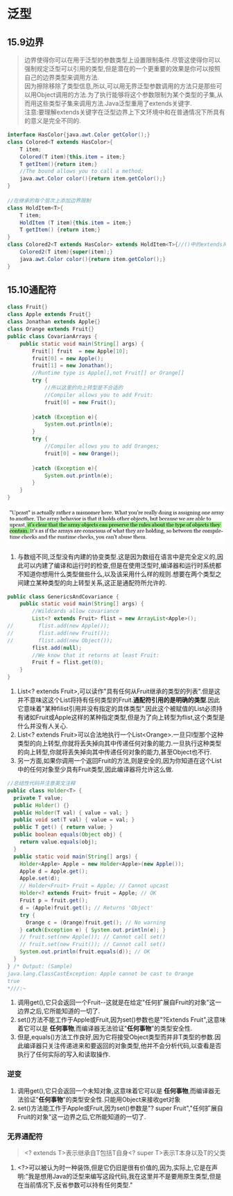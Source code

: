 # 泛型

## 15.9边界

>边界使得你可以在用于泛型的参数类型上设置限制条件.尽管这使得你可以强制规定泛型可以引用的类型,但是潜在的一个更重要的效果是你可以按照自己的边界类型来调用方法.  
>因为擦除移除了类型信息,所以,可以用无界泛型参数调用的方法只是那些可以用Object调用的方法.为了执行能够将这个参数限制为某个类型的子集,从而用这些类型子集来调用方法.Java泛型重用了extends关键字.  
>注意:要理解extends关键字在泛型边界上下文环境中和在普通情况下所具有的意义是完全不同的.

```java
interface HasColor{java.awt.Color getColor();}
class Colored<T extends HasColor>{
    T item;
    Colored(T item){this.item = item;}
    T getItem(){return item;}
    //The bound allows you to call a method;
    java.awt.Color color(){return item.getColor();}
}

//在继承的每个层次上添加边界限制
class HoldItem<T>{
    T item;
    HoldItem (T item){this.item = item;}
    T getItem() {return item;}
}
class Colored2<T extends HasColor> extends HoldItem<T>{//()中的extends声明了边界,后面的extends继承了HoldItem<T>继承了T然后在T的基础上前面的extends边界会做一个判断所以也就是在继承边界的基础上又添加了一个边界
    Colored2(T item){super(item);}
    java.awt.Color color(){return item.getColor();}
}
```

## 15.10通配符

```java
class Fruit{}
class Apple extends Fruit{}
class Jonathan extends Apple{}
class Orange extends Fruit{}
public class CovarianArrays {
    public static void main(String[] args) {
        Fruit[] fruit  = new Apple[10];
        fruit[0] = new Apple();
        fruit[1] = new Jonathan();
        //Runtime type is Apple[],not Fruit[] or Orange[]
        try {
            //所以这里的向上转型是不合适的
            //Compiler allows you to add Fruit:
            fruit[0] = new Fruit();

        }catch (Exception e){
            System.out.println(e);
        }
        try {
            //Compiler allows you to add Oranges;
            fruit[0] = new Orange();

        }catch (Exception e){
            System.out.println(e);
        }
    }
}
```

![上面程序注释向上转型是不合适的](../notepicture/15_10通配符-程序注释.png)

1. 与数组不同,泛型没有内建的协变类型.这是因为数组在语言中是完全定义的,因此可以内建了编译和运行时的检查,但是在使用泛型时,编译器和运行时系统都不知道你想用什么类型做些什么,以及该采用什么样的规则.想要在两个类型之间建立某种类型的向上转型关系,这正是通配符所允许的.

```java
public class GenericsAndCovariance {
    public static void main(String[] args) {
        //Wildcards allow covariance
        List<? extends Fruit> flist = new ArrayList<Apple>();
//        flist.add(new Apple());
//        flist.add(new Fruit());
//        flist.add(new Object());
        flist.add(null);
        //We know that it returns at least Fruit:
        Fruit f = flist.get(0);
    }
}
```

1. List\<? extends Fruit>,可以读作"具有任何从Fruit继承的类型的列表".但是这并不意味这这个List将持有任何类型的Fruit.**通配符引用的是明确的类型**.因此它意味着"某种filist引用并没有指定的具体类型".因此这个被赋值的List必须持有诸如Fruit或Apple这样的某种指定类型,但是为了向上转型为flist,这个类型是什么并没有人关心.
2. List\<? extends Fruit>可以合法地执行一个List\<Orange>.一旦只I型那个这种类型的向上转型,你就将丢失掉向其中传递任何对象的能力.一旦执行这种类型的向上转型,你就将丢失掉向其中传递任何对象的能力,甚至Object也不行.
3. 另一方面,如果你调用一个返回Fruit的方法,则是安全的,因为你知道在这个List中的任何对象至少具有Fruit类型,因此编译器将允许这么做.

```java
//总结性代码并注意英文注释
public class Holder<T> {
  private T value;
  public Holder() {}
  public Holder(T val) { value = val; }
  public void set(T val) { value = val; }
  public T get() { return value; }
  public boolean equals(Object obj) {
    return value.equals(obj);
  }
  public static void main(String[] args) {
    Holder<Apple> Apple = new Holder<Apple>(new Apple());
    Apple d = Apple.get();
    Apple.set(d);
    // Holder<Fruit> Fruit = Apple; // Cannot upcast
    Holder<? extends Fruit> fruit = Apple; // OK
    Fruit p = fruit.get();
    d = (Apple)fruit.get(); // Returns 'Object'
    try {
      Orange c = (Orange)fruit.get(); // No warning
    } catch(Exception e) { System.out.println(e); }
    // fruit.set(new Apple()); // Cannot call set()
    // fruit.set(new Fruit()); // Cannot call set()
    System.out.println(fruit.equals(d)); // OK
  }
} /* Output: (Sample)
java.lang.ClassCastException: Apple cannot be cast to Orange
true
*///:~
```

1. 调用get(),它只会返回一个Fruit--这就是在给定"任何扩展自Fruit的对象"这一边界之后,它所能知道的一切了.
2. set()方法不能工作于Apple或Fruit,因为set()参数也是"?Extends Fruit",这意味着它可以是 **任何事物**,而编译器无法验证"**任何事物**"的类型安全性.
3. 但是,equals()方法工作良好,因为它将接受Object类型而并非T类型的参数.因此编译器只关注传递进来和要返回的对象类型,他并不会分析代码,以查看是否执行了任何实际的写入和读取操作.

### **逆变**

1. 调用get(),它只会返回一个未知对象,这意味着它可以是 **任何事物**,而编译器无法验证"**任何事物**"的类型安全性.只能用Object来接收get对象
2. set()方法能工作于Apple或Fruit,因为set()参数是"? super Fruit","任何扩展自Fruit的对象"这一边界之后,它所能知道的一切了.

### **无界通配符**

>\<? extends T>表示继承自T包括T自身\<? super T>表示T本身以及T的父类

1. \<?>可以被认为时一种装饰,但是它仍旧是很有价值的,因为,实际上,它是在声明:"我是想用Java的泛型来编写这段代码,我在这里并不是要用原生类型,但是在当前情况下,反省参数可以持有任何类型."